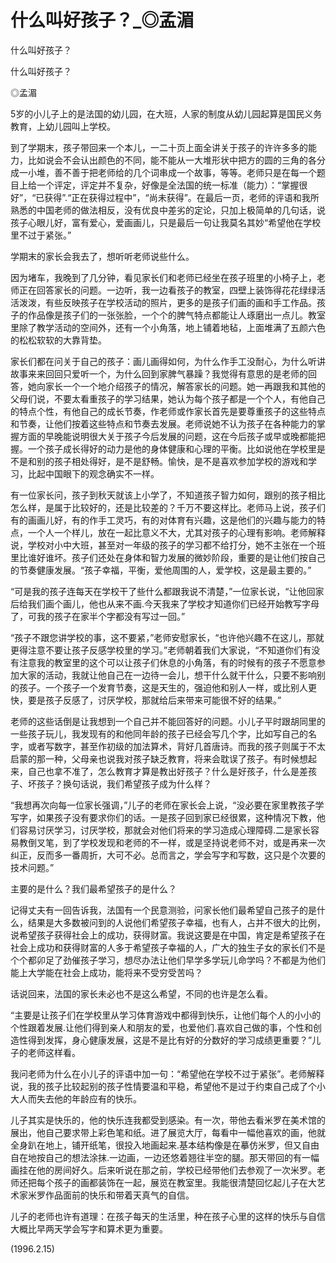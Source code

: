 # 什么叫好孩子？_◎孟湄

什么叫好孩子？

什么叫好孩子？

◎孟湄

5岁的小儿子上的是法国的幼儿园，在大班，人家的制度从幼儿园起算是国民义务教育，上幼儿园叫上学校。

到了学期末，孩子带回来一个本儿，一二十页上面全讲关于孩子的许许多多的能力，比如说会不会认出颜色的不同，能不能从一大堆形状中把方的圆的三角的各分成一小堆，善不善于把老师给的几个词串成一个故事，等等。老师只是在每一个题目上给一个评定，评定并不复杂，好像是全法国的统一标准（能力）：“掌握很好”，“已获得”.“正在获得过程中”，“尚未获得”。在最后一页，老师的评语和我所熟悉的中国老师的做法相反，没有优良中差劣的定论，只加上极简单的几句话，说孩子心眼儿好，富有爱心，爱画画儿，只是最后一句让我莫名其妙“希望他在学校里不过于紧张。”

学期末的家长会我去了，想听听老师说些什么。

因为堵车，我晚到了几分钟，看见家长们和老师已经坐在孩子班里的小椅子上，老师正在回答家长的问题。一边听，我一边看孩子的教室，四壁上装饰得花花绿绿活活泼泼，有些反映孩子在学校活动的照片，更多的是孩子们画的画和手工作品。孩子的作品像是孩子们的一张张脸，一个个的脾气特点都能让人琢磨出一点儿。教室里除了教学活动的空间外，还有一个小角落，地上铺着地毡，上面堆满了五颜六色的松松软软的大靠背垫。

家长们都在问关于自己的孩子：画儿画得如何，为什么作手工没耐心，为什么听讲故事来来回回只爱听一个，为什么回到家脾气暴躁？我觉得有意思的是老师的回答，她向家长一个一个地介绍孩子的情况，解答家长的问题。她一再跟我和其他的父母们说，不要太看重孩子的学习结果，她认为每个孩子都是一个个人，有他自己的特点个性，有他自己的成长节奏，作老师或作家长首先是要尊重孩子的这些特点和节奏，让他们按着这些特点和节奏去发展。老师说她不认为孩子在各种能力的掌握方面的早晚能说明很大关于孩子今后发展的问题，这在今后孩子或早或晚都能把握。一个孩子成长得好的动力是他的身体健康和心理的平衡。比如说他在学校里是不是和别的孩子相处得好，是不是舒畅。愉快，是不是喜欢参加学校的游戏和学习，比起中国眼下的观念确实不一样。

有一位家长问，孩子到秋天就该上小学了，不知道孩子智力如何，跟别的孩子相比怎么样，是属于比较好的，还是比较差的？千万不要这样比。老师马上说，孩子们有的画画儿好，有的作手工灵巧，有的对体育有兴趣，这是他们的兴趣与能力的特点，一个人一个样儿，放在一起比意义不大，尤其对孩子的心理有影响。老师解释说，学校对小中大班，甚至对一年级的孩子的学习都不给打分，她不主张在一个班里比谁好谁坏。孩子们还处在身体和智力发展的微妙阶段，重要的是让他们按自己的节奏健康发展。“孩子幸福，平衡，爱他周围的人，爱学校，这是最主要的。”

“可是我的孩子连每天在学校干了些什么都跟我说不清楚，”一位家长说，“让他回家后给我们画个画儿，他也从来不画.今天我来了学校才知道你们已经开始教写字母了，可我的孩子在家半个字都没有写过一回。”

“孩子不跟您讲学校的事，这不要紧，”老师安慰家长，“也许他兴趣不在这儿，那就更得注意不要让孩子反感学校里的学习。”老师朝着我们大家说，“不知道你们有没有注意我的教室里的这个可以让孩子们休息的小角落，有的时候有的孩子不愿意参加大家的活动，我就让他自己在一边待一会儿，想干什么就干什么，只要不影响别的孩子。一个孩子一个发育节奏，这是天生的，强迫他和别人一样，或比别人更快，要是孩子反感了，讨厌学校，那就给后来带来可能很不好的结果。”

老师的这些话倒是让我想到一个自己并不能回答好的问题。小儿子平时跟胡同里的一些孩子玩儿，我发现有的和他同年龄的孩子已经会写几个字，比如写自己的名字，或者写数字，甚至作初级的加法算术，背好几首唐诗。而我的孩子则属于不太启蒙的那一种，父母亲也说我对孩子缺乏教育，将来会耽误了孩子。有时候想起来，自己也拿不准了，怎么教育才算是教出好孩子？什么是好孩子，什么是差孩子、坏孩子？换句话说，我们希望孩子成为什么样？

“我想再次向每一位家长强调，”儿子的老师在家长会上说，“没必要在家里教孩子学写字，如果孩子没有要求你们的话。一是孩子回到家已经很累，这种情况下教，他们容易讨厌学习，讨厌学校，那就会对他们将来的学习造成心理障碍.二是家长容易教倒叉笔，到了学校发现和老师的不一样，或是坚持说老师不对，或是再来一次纠正，反而多一番周折，大可不必。总而言之，学会写字和写数，这只是个次要的技术问题。”

主要的是什么？我们最希望孩子的是什么？

记得丈夫有一回告诉我，法国有一个民意测验，问家长他们最希望自己孩子的是什么，结果是大多数被问到的人说他们希望孩子幸福，也有人，占并不很大的比例，说希望孩子获得社会上的成功，获得财富。我说这要是在中国，肯定是希望孩子在社会上成功和获得财富的人多于希望孩子幸福的人，广大的独生子女的家长们不是个个都卯足了劲催孩子学习，想尽办法让他们早学多学玩儿命学吗？不都是为他们能上大学能在社会上成功，能将来不受穷受苦吗？

话说回来，法国的家长未必也不是这么希望，不同的也许是怎么看。

“主要是让孩子们在学校里从学习体育游戏中都得到快乐，让他们每个人的小小的个性跟着发展.让他们得到亲人和朋友的爱，也爱他们.喜欢自己做的事，个性和创造性得到发挥，身心健康发展，这是不是比有好的分数好的学习成绩更重要？”儿子的老师这样看。

我问老师为什么在小儿子的评语中加一句：“希望他在学校不过于紧张”。老师解释说，我的孩子比较起别的孩子性情要温和平稳，希望他不是过于约束自己成了个小大人而失去他的年龄应有的快乐。

儿子其实是快乐的，他的快乐连我都受到感染。有一次，带他去看米罗在美术馆的展出，他自己要求带上彩色笔和纸。进了展览大厅，每看中一幅他喜欢的画，他就全身趴在地上，铺开纸笔，很投入地画起来.基本结构像是在摹仿米罗，但又自由自在地按自己的想法涂抹.一边画，一边还悠着翘往半空的腿。那天带回的有一幅画挂在他的房间好久。后来听说在那之前，学校已经带他们去参观了一次米罗。老师还把每个孩子的画都装饰在一起，展览在教室里。我能很清楚回忆起儿子在大艺术家米罗作品面前的快乐和带着天真气的自信。

儿子的老师也许有道理：在孩子每天的生活里，种在孩子心里的这样的快乐与自信大概比早两天学会写字和算术更为重要。

(1996.2.15)